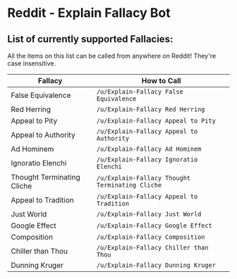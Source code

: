 # Reddit - Explain Fallacy Bot 

## List of currently supported Fallacies:

All the items on this list can be called from anywhere on Reddit! They're case insensitive.

| Fallacy | How to Call |
| ----------- | ----------- |
| False Equivalence | `/u/Explain-Fallacy False Equivalence` |
| Red Herring  | `/u/Explain-Fallacy Red Herring` |
| Appeal to Pity | `/u/Explain-Fallacy Appeal to Pity` |
| Appeal to Authority | `/u/Explain-Fallacy Appeal to Authority` |
| Ad Hominem | `/u/Explain-Fallacy Ad Hominem` |
| Ignoratio Elenchi | `/u/Explain-Fallacy Ignoratio Elenchi` |
| Thought Terminating Cliche | `/u/Explain-Fallacy Thought Terminating Cliche` |
| Appeal to Tradition | `/u/Explain-Fallacy Appeal to Tradition` |
| Just World | `/u/Explain-Fallacy Just World` |
| Google Effect | `/u/Explain-Fallacy Google Effect` |
| Composition | `/u/Explain-Fallacy Composition` |
| Chiller than Thou | `/u/Explain-Fallacy Chiller than Thou` |
| Dunning Kruger | `/u/Explain-Fallacy Dunning Kruger` |

[comment]: <> (|  | `/u/Explain-Fallacy ` |)